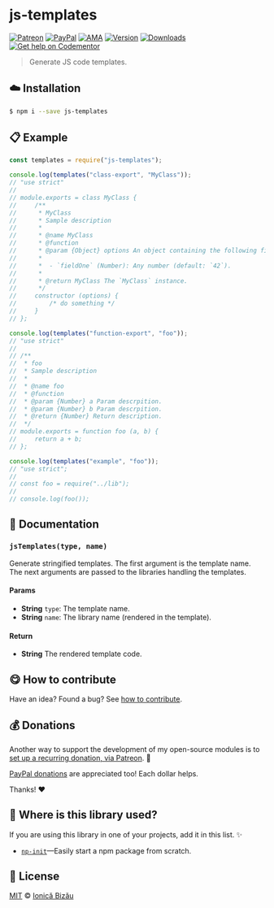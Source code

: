 
# js-templates

 [![Patreon](https://img.shields.io/badge/Support%20me%20on-Patreon-%23e6461a.svg)][patreon] [![PayPal](https://img.shields.io/badge/%24-paypal-f39c12.svg)][paypal-donations] [![AMA](https://img.shields.io/badge/ask%20me-anything-1abc9c.svg)](https://github.com/IonicaBizau/ama) [![Version](https://img.shields.io/npm/v/js-templates.svg)](https://www.npmjs.com/package/js-templates) [![Downloads](https://img.shields.io/npm/dt/js-templates.svg)](https://www.npmjs.com/package/js-templates) [![Get help on Codementor](https://cdn.codementor.io/badges/get_help_github.svg)](https://www.codementor.io/johnnyb?utm_source=github&utm_medium=button&utm_term=johnnyb&utm_campaign=github)

> Generate JS code templates.

## :cloud: Installation

```sh
$ npm i --save js-templates
```


## :clipboard: Example



```js
const templates = require("js-templates");

console.log(templates("class-export", "MyClass"));
// "use strict"
//
// module.exports = class MyClass {
//     /**
//      * MyClass
//      * Sample description
//      *
//      * @name MyClass
//      * @function
//      * @param {Object} options An object containing the following fields:
//      *
//      *  - `fieldOne` (Number): Any number (default: `42`).
//      *
//      * @return MyClass The `MyClass` instance.
//      */
//     constructor (options) {
//         /* do something */
//     }
// };

console.log(templates("function-export", "foo"));
// "use strict"
//
// /**
//  * foo
//  * Sample description
//  *
//  * @name foo
//  * @function
//  * @param {Number} a Param descrpition.
//  * @param {Number} b Param descrpition.
//  * @return {Number} Return description.
//  */
// module.exports = function foo (a, b) {
//     return a + b;
// };

console.log(templates("example", "foo"));
// "use strict";
//
// const foo = require("../lib");
//
// console.log(foo());
```

## :memo: Documentation


### `jsTemplates(type, name)`
Generate stringified templates.
The first argument is the template name. The next arguments are passed to
the libraries handling the templates.

#### Params
- **String** `type`: The template name.
- **String** `name`: The library name (rendered in the template).

#### Return
- **String** The rendered template code.



## :yum: How to contribute
Have an idea? Found a bug? See [how to contribute][contributing].


## :moneybag: Donations

Another way to support the development of my open-source modules is
to [set up a recurring donation, via Patreon][patreon]. :rocket:

[PayPal donations][paypal-donations] are appreciated too! Each dollar helps.

Thanks! :heart:

## :dizzy: Where is this library used?
If you are using this library in one of your projects, add it in this list. :sparkles:


 - [`np-init`](https://github.com/IonicaBizau/np-init#readme)—Easily start a npm package from scratch.

## :scroll: License

[MIT][license] © [Ionică Bizău][website]

[patreon]: https://www.patreon.com/ionicabizau
[paypal-donations]: https://www.paypal.com/cgi-bin/webscr?cmd=_s-xclick&hosted_button_id=RVXDDLKKLQRJW
[donate-now]: http://i.imgur.com/6cMbHOC.png

[license]: http://showalicense.com/?fullname=Ionic%C4%83%20Biz%C4%83u%20%3Cbizauionica%40gmail.com%3E%20(http%3A%2F%2Fionicabizau.net)&year=2016#license-mit
[website]: http://ionicabizau.net
[contributing]: /CONTRIBUTING.md
[docs]: /DOCUMENTATION.md
